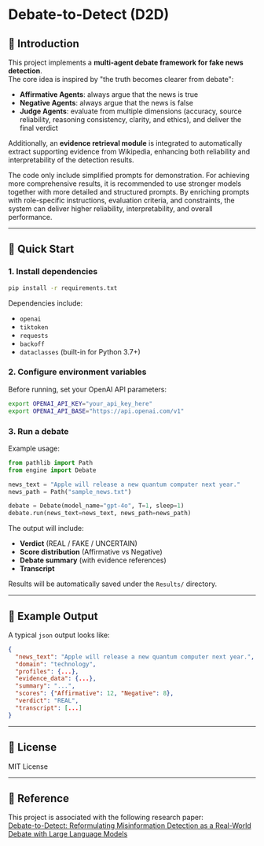 # Debate-to-Detect (D2D)

## 📌 Introduction
This project implements a **multi-agent debate framework for fake news detection**.  
The core idea is inspired by "the truth becomes clearer from debate":  
- **Affirmative Agents**: always argue that the news is true  
- **Negative Agents**: always argue that the news is false  
- **Judge Agents**: evaluate from multiple dimensions (accuracy, source reliability, reasoning consistency, clarity, and ethics), and deliver the final verdict  

Additionally, an **evidence retrieval module** is integrated to automatically extract supporting evidence from Wikipedia, enhancing both reliability and interpretability of the detection results.

The code only include simplified prompts for demonstration.
For achieving more comprehensive results, it is recommended to use stronger models together with more detailed and structured prompts. By enriching prompts with role-specific instructions, evaluation criteria, and constraints, the system can deliver higher reliability, interpretability, and overall performance.


---

## 🚀 Quick Start

### 1. Install dependencies
```bash
pip install -r requirements.txt
```

Dependencies include:
- `openai`
- `tiktoken`
- `requests`
- `backoff`
- `dataclasses` (built-in for Python 3.7+)

### 2. Configure environment variables
Before running, set your OpenAI API parameters:
```bash
export OPENAI_API_KEY="your_api_key_here"
export OPENAI_API_BASE="https://api.openai.com/v1"
```

### 3. Run a debate
Example usage:
```python
from pathlib import Path
from engine import Debate

news_text = "Apple will release a new quantum computer next year."
news_path = Path("sample_news.txt")

debate = Debate(model_name="gpt-4o", T=1, sleep=1)
debate.run(news_text=news_text, news_path=news_path)
```

The output will include:
- **Verdict** (REAL / FAKE / UNCERTAIN)  
- **Score distribution** (Affirmative vs Negative)  
- **Debate summary** (with evidence references)  
- **Transcript**  

Results will be automatically saved under the `Results/` directory.

---

## 📂 Example Output

A typical `json` output looks like:
```json
{
  "news_text": "Apple will release a new quantum computer next year.",
  "domain": "technology",
  "profiles": {...},
  "evidence_data": {...},
  "summary": "...",
  "scores": {"Affirmative": 12, "Negative": 8},
  "verdict": "REAL",
  "transcript": [...]
}
```

---

## 📜 License
MIT License

---

## 📖 Reference
This project is associated with the following research paper:  
[Debate-to-Detect: Reformulating Misinformation Detection as a Real-World Debate with Large Language Models](http://arxiv.org/abs/2505.18596)
